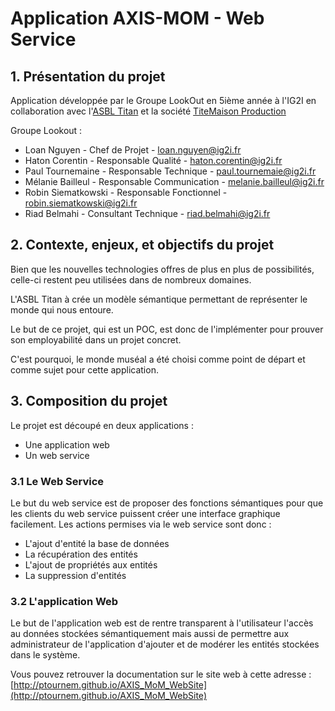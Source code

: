 # Application AXIS-MOM - Web Service

## 1. Présentation du projet 
Application développée par le Groupe LookOut en 5ième année à l'IG2I en collaboration avec l'[ASBL Titan](http://www.titan.be) et la société [TiteMaison Production](http://www.titemaisonproduction.com/)

Groupe Lookout :
    
* Loan Nguyen - Chef de Projet - [loan.nguyen@ig2i.fr](mailto:loan.nguyen@ig2i.fr)
* Haton Corentin - Responsable Qualité - [haton.corentin@ig2i.fr](mailto:haton.corentin@ig2i.fr)
* Paul Tournemaine - Responsable Technique - [paul.tournemaie@ig2i.fr](mailto:paul.tournemaie@ig2i.fr)
* Mélanie Bailleul - Responsable Communication - [melanie.bailleul@ig2i.fr](mailto:melanie.bailleul@ig2i.fr)
* Robin Siematkowski - Responsable Fonctionnel - [robin.siematkowski@ig2i.fr](mailto:robin.siematkowski@ig2i.fr)
* Riad Belmahi - Consultant Technique - [riad.belmahi@ig2i.fr](mailto:riad.belmahi@ig2i.fr)

## 2. Contexte, enjeux, et objectifs du projet 

Bien que les nouvelles technologies offres de plus en plus de possibilités, celle-ci restent peu utilisées dans de nombreux domaines. 

L'ASBL Titan à crée un modèle sémantique permettant de représenter le monde qui nous entoure. 

Le but de ce projet, qui est un POC, est donc de l'implémenter pour prouver son employabilité dans un projet concret.

C'est pourquoi, le monde muséal a été choisi comme point de départ et comme sujet pour cette application. 

## 3. Composition du projet

Le projet est découpé en deux applications : 

* Une application web
* Un web service 

### 3.1 Le Web Service 

Le but du web service est de proposer des fonctions sémantiques pour que les clients du web service puissent créer une interface graphique facilement. 
Les actions permises via le web service sont donc :

* L'ajout d'entité la base de données 
* La récupération des entités
* L'ajout de propriétés aux entités 
* La suppression d'entités

### 3.2 L'application Web 

Le but de l'application web est de rentre transparent à l'utilisateur l'accès au données stockées sémantiquement mais aussi de permettre aux administrateur de l'application 
d'ajouter et de modérer les entités stockées dans le système.

Vous pouvez retrouver la documentation sur le site web à cette adresse : [http://ptournem.github.io/AXIS_MoM_WebSite](http://ptournem.github.io/AXIS_MoM_WebSite)









